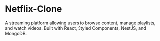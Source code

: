 # Netflix-Clone
A streaming platform allowing users to browse content, manage playlists, and watch videos. Built with React, Styled Components, NestJS, and MongoDB.
